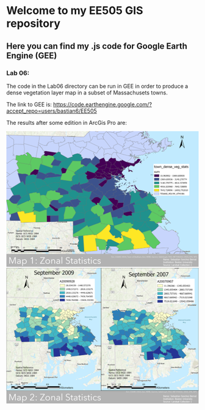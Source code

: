 # Welcome to my EE505 GIS repository

## Here you can find my .js code for Google Earth Engine (GEE)

### Lab 06:

The code in the Lab06 directory can be run in GEE in order to produce a dense vegetation layer map in a subset of Massachusets towns. 

The link to GEE is: https://code.earthengine.google.com/?accept_repo=users/bastian6/EE505

The results after some edition in ArcGis Pro are: 


<img src="Title Bar A4 Landscape.jpg" width="1000"/>

<img src="Title Bar A5 Landscape.jpg" width="1000"/>



